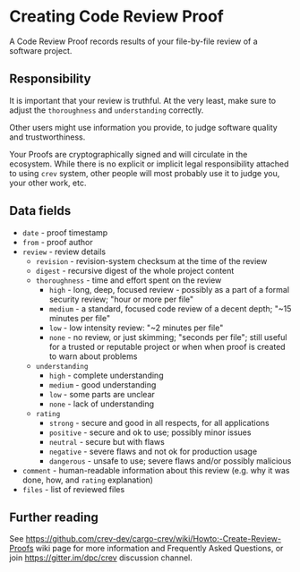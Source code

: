 # Creating Code Review Proof

A Code Review Proof records results of your file-by-file review of a software project.

## Responsibility

It is important that your review is truthful. At the very least, make sure
to adjust the `thoroughness` and `understanding` correctly.

Other users might use information you provide, to judge software quality
and trustworthiness.

Your Proofs are cryptographically signed and will circulate in the ecosystem.
While there is no explicit or implicit legal responsibility attached to
using `crev` system, other people will most probably use it to judge you,
your other work, etc.


## Data fields

* `date` - proof timestamp
* `from` - proof author
* `review` - review details
  * `revision` - revision-system checksum at the time of the review
  * `digest` - recursive digest of the whole project content
  * `thoroughness` - time and effort spent on the review
    * `high` - long, deep, focused review - possibly as a part of a formal
               security review; "hour or more per file"
    * `medium` - a standard, focused code review of a decent depth;
                 "~15 minutes per file"
    * `low` - low intensity review: "~2 minutes per file"
    * `none` - no review, or just skimming; "seconds per file";
               still useful for a trusted or reputable project
               or when when proof is created to warn about problems
  * `understanding`
    * `high` - complete understanding
    * `medium` - good understanding
    * `low` - some parts are unclear
    * `none` - lack of understanding
  * `rating`
    * `strong` - secure and good in all respects, for all applications
    * `positive` - secure and ok to use; possibly minor issues
    * `neutral` - secure but with flaws
    * `negative` - severe flaws and not ok for production usage
    * `dangerous` - unsafe to use; severe flaws and/or possibly malicious
* `comment` - human-readable information about this review
              (e.g. why it was done, how, and `rating` explanation)
* `files` - list of reviewed files

## Further reading

See https://github.com/crev-dev/cargo-crev/wiki/Howto:-Create-Review-Proofs wiki
page for more information and Frequently Asked Questions, or join
https://gitter.im/dpc/crev discussion channel.
